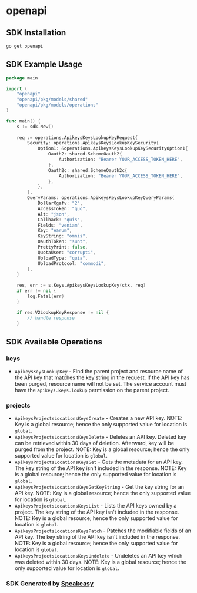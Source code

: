 # openapi

<!-- Start SDK Installation -->
## SDK Installation

```bash
go get openapi
```
<!-- End SDK Installation -->

## SDK Example Usage
<!-- Start SDK Example Usage -->
```go
package main

import (
    "openapi"
    "openapi/pkg/models/shared"
    "openapi/pkg/models/operations"
)

func main() {
    s := sdk.New()
    
    req := operations.ApikeysKeysLookupKeyRequest{
        Security: operations.ApikeysKeysLookupKeySecurity{
            Option1: &operations.ApikeysKeysLookupKeySecurityOption1{
                Oauth2: shared.SchemeOauth2{
                    Authorization: "Bearer YOUR_ACCESS_TOKEN_HERE",
                },
                Oauth2c: shared.SchemeOauth2c{
                    Authorization: "Bearer YOUR_ACCESS_TOKEN_HERE",
                },
            },
        },
        QueryParams: operations.ApikeysKeysLookupKeyQueryParams{
            DollarXgafv: "2",
            AccessToken: "quo",
            Alt: "json",
            Callback: "quis",
            Fields: "veniam",
            Key: "earum",
            KeyString: "omnis",
            OauthToken: "sunt",
            PrettyPrint: false,
            QuotaUser: "corrupti",
            UploadType: "quia",
            UploadProtocol: "commodi",
        },
    }
    
    res, err := s.Keys.ApikeysKeysLookupKey(ctx, req)
    if err != nil {
        log.Fatal(err)
    }

    if res.V2LookupKeyResponse != nil {
        // handle response
    }
```
<!-- End SDK Example Usage -->

<!-- Start SDK Available Operations -->
## SDK Available Operations

### keys

* `ApikeysKeysLookupKey` - Find the parent project and resource name of the API key that matches the key string in the request. If the API key has been purged, resource name will not be set. The service account must have the `apikeys.keys.lookup` permission on the parent project.

### projects

* `ApikeysProjectsLocationsKeysCreate` - Creates a new API key. NOTE: Key is a global resource; hence the only supported value for location is `global`.
* `ApikeysProjectsLocationsKeysDelete` - Deletes an API key. Deleted key can be retrieved within 30 days of deletion. Afterward, key will be purged from the project. NOTE: Key is a global resource; hence the only supported value for location is `global`.
* `ApikeysProjectsLocationsKeysGet` - Gets the metadata for an API key. The key string of the API key isn't included in the response. NOTE: Key is a global resource; hence the only supported value for location is `global`.
* `ApikeysProjectsLocationsKeysGetKeyString` - Get the key string for an API key. NOTE: Key is a global resource; hence the only supported value for location is `global`.
* `ApikeysProjectsLocationsKeysList` - Lists the API keys owned by a project. The key string of the API key isn't included in the response. NOTE: Key is a global resource; hence the only supported value for location is `global`.
* `ApikeysProjectsLocationsKeysPatch` - Patches the modifiable fields of an API key. The key string of the API key isn't included in the response. NOTE: Key is a global resource; hence the only supported value for location is `global`.
* `ApikeysProjectsLocationsKeysUndelete` - Undeletes an API key which was deleted within 30 days. NOTE: Key is a global resource; hence the only supported value for location is `global`.

<!-- End SDK Available Operations -->

### SDK Generated by [Speakeasy](https://docs.speakeasyapi.dev/docs/using-speakeasy/client-sdks)
